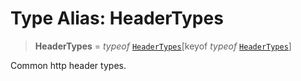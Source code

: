# Type Alias: HeaderTypes

> **HeaderTypes** = *typeof* [`HeaderTypes`](../variables/HeaderTypes.md)\[keyof *typeof* [`HeaderTypes`](../variables/HeaderTypes.md)\]

Common http header types.
